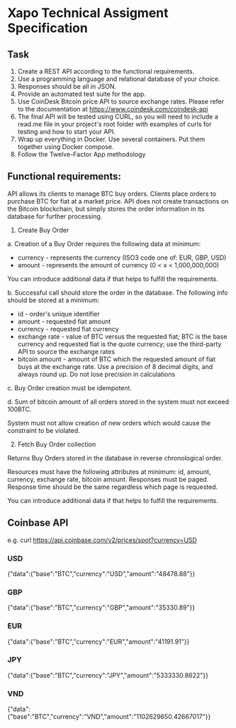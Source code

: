 # Xapo Technical Assigment Specification

## Task

1) Create a REST API according to the functional requirements.
2) Use a programming language and relational database of your choice.
3) Responses should be all in JSON.
4) Provide an automated test suite for the app.
5) Use CoinDesk Bitcoin price API to source exchange rates.
Please refer to the documentation at https://www.coindesk.com/coindesk-api
6) The final API will be tested using CURL, so you will need to include a read.me file in your project's root folder with examples of curls for testing and how to start your API.
7) Wrap up everything in Docker. Use several containers. Put them together using Docker compose.
8) Follow the Twelve-Factor App methodology

## Functional requirements:

API allows its clients to manage BTC buy orders. Clients place orders to purchase BTC for fiat at a market price. API does not create transactions on the Bitcoin blockchain, but simply stores the order information in its database for further processing.

1) Create Buy Order

a. Creation of a Buy Order requires the following data at minimum:

* currency - represents the currency (ISO3 code one of: EUR, GBP, USD)
* amount - represents the amount of currency (0 < x < 1,000,000,000)

You can introduce additional data if that helps to fulfill the requirements.

b. Successful call should store the order in the database. The following info should be
stored at a minimum:

* id - order's unique identifier
* amount - requested fiat amount
* currency - requested fiat currency
* exchange rate - value of BTC versus the requested fiat; BTC is the base currency and requested fiat is the quote currency; use the third-party API to source the exchange rates
* bitcoin amount - amount of BTC which the requested amount of fiat buys at the exchange rate. Use a precision of 8 decimal digits, and always round up. Do not lose precision in calculations

c. Buy Order creation must be idempotent.

d. Sum of bitcoin amount of all orders stored in the system must not exceed 100BTC.

System must not allow creation of new orders which would cause the constraint to be violated.

2) Fetch Buy Order collection

Returns Buy Orders stored in the database in reverse chronological order.

Resources must have the following attributes at minimum: id, amount, currency, exchange rate, bitcoin amount. Responses must be paged. Response time should be the same regardless which page is requested.

You can introduce additional data if that helps to fulfill the requirements.

## Coinbase API

e.g. curl https://api.coinbase.com/v2/prices/spot?currency=USD

### USD

{"data":{"base":"BTC","currency":"USD","amount":"48478.88"}}

### GBP

{"data":{"base":"BTC","currency":"GBP","amount":"35330.89"}}

### EUR

{"data":{"base":"BTC","currency":"EUR","amount":"41191.91"}}

### JPY

{"data":{"base":"BTC","currency":"JPY","amount":"5333330.8622"}}

### VND

{"data":{"base":"BTC","currency":"VND","amount":"1102629650.42667017"}}
